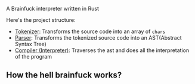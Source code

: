 
A Brainfuck interpreter written in Rust

Here's the project structure: 

- [Tokenizer](./src/tokenizer.rs): Transforms the source code into an array of `chars` 
- [Parser](./src/parser.rs): Transforms the tokenized source code into an AST(Abstract Syntax Tree)
- [Compiler (Interpreter)](./src/compiler.rs): Traverses the ast and does all the interpretation of the program

## How the hell brainfuck works?
